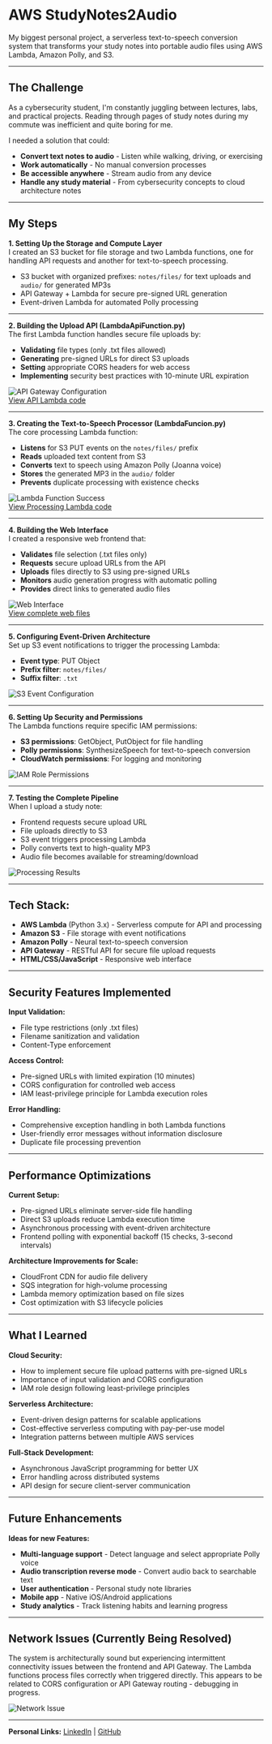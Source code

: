 # AWS StudyNotes2Audio

My biggest personal project, a serverless text-to-speech conversion system that transforms your study notes into portable audio files using AWS Lambda, Amazon Polly, and S3.

---

## The Challenge
As a cybersecurity student, I'm constantly juggling between lectures, labs, and practical projects. Reading through pages of study notes during my commute was inefficient and quite boring for me.

I needed a solution that could:
- **Convert text notes to audio** - Listen while walking, driving, or exercising
- **Work automatically** - No manual conversion processes
- **Be accessible anywhere** - Stream audio from any device
- **Handle any study material** - From cybersecurity concepts to cloud architecture notes

---

## My Steps

**1. Setting Up the Storage and Compute Layer**  
I created an S3 bucket for file storage and two Lambda functions, one for handling API requests and another for text-to-speech processing.
- S3 bucket with organized prefixes: `notes/files/` for text uploads and `audio/` for generated MP3s
- API Gateway + Lambda for secure pre-signed URL generation
- Event-driven Lambda for automated Polly processing



---

**2. Building the Upload API (LambdaApiFunction.py)**  
The first Lambda function handles secure file uploads by:
- **Validating** file types (only .txt files allowed)
- **Generating** pre-signed URLs for direct S3 uploads
- **Setting** appropriate CORS headers for web access
- **Implementing** security best practices with 10-minute URL expiration

![API Gateway Configuration](screenshots/api-gateway-setup.png)  
[View API Lambda code](LambdaApiFunction.py)

---

**3. Creating the Text-to-Speech Processor (LambdaFuncion.py)**  
The core processing Lambda function:
- **Listens** for S3 PUT events on the `notes/files/` prefix
- **Reads** uploaded text content from S3
- **Converts** text to speech using Amazon Polly (Joanna voice)
- **Stores** the generated MP3 in the `audio/` folder
- **Prevents** duplicate processing with existence checks

![Lambda Function Success](screenshots/lambda-polly-success.png)  
[View Processing Lambda code](LambdaFuncion.py)

---

**4. Building the Web Interface**  
I created a responsive web frontend that:
- **Validates** file selection (.txt files only)
- **Requests** secure upload URLs from the API
- **Uploads** files directly to S3 using pre-signed URLs
- **Monitors** audio generation progress with automatic polling
- **Provides** direct links to generated audio files

![Web Interface](screenshots/web-interface.png)  
[View complete web files](Website_Files/)

---

**5. Configuring Event-Driven Architecture**  
Set up S3 event notifications to trigger the processing Lambda:
- **Event type**: PUT Object
- **Prefix filter**: `notes/files/`
- **Suffix filter**: `.txt`

![S3 Event Configuration](screenshots/s3-event-trigger.png)

---

**6. Setting Up Security and Permissions**  
The Lambda functions require specific IAM permissions:
- **S3 permissions**: GetObject, PutObject for file handling
- **Polly permissions**: SynthesizeSpeech for text-to-speech conversion
- **CloudWatch permissions**: For logging and monitoring

![IAM Role Permissions](screenshots/iam-lambda-permissions.png)

---

**7. Testing the Complete Pipeline**  
When I upload a study note:
- Frontend requests secure upload URL
- File uploads directly to S3
- S3 event triggers processing Lambda
- Polly converts text to high-quality MP3
- Audio file becomes available for streaming/download

![Processing Results](screenshots/audio-generation-success.png)

---

## Tech Stack:
- **AWS Lambda** (Python 3.x) - Serverless compute for API and processing
- **Amazon S3** - File storage with event notifications
- **Amazon Polly** - Neural text-to-speech conversion
- **API Gateway** - RESTful API for secure file upload requests
- **HTML/CSS/JavaScript** - Responsive web interface

---

## Security Features Implemented

**Input Validation:**
- File type restrictions (only .txt files)
- Filename sanitization and validation
- Content-Type enforcement

**Access Control:**
- Pre-signed URLs with limited expiration (10 minutes)
- CORS configuration for controlled web access
- IAM least-privilege principle for Lambda execution roles

**Error Handling:**
- Comprehensive exception handling in both Lambda functions
- User-friendly error messages without information disclosure
- Duplicate file processing prevention

---

## Performance Optimizations

**Current Setup:**
- Pre-signed URLs eliminate server-side file handling
- Direct S3 uploads reduce Lambda execution time
- Asynchronous processing with event-driven architecture
- Frontend polling with exponential backoff (15 checks, 3-second intervals)

**Architecture Improvements for Scale:**
- CloudFront CDN for audio file delivery
- SQS integration for high-volume processing
- Lambda memory optimization based on file sizes
- Cost optimization with S3 lifecycle policies

---

## What I Learned

**Cloud Security:**
- How to implement secure file upload patterns with pre-signed URLs
- Importance of input validation and CORS configuration
- IAM role design following least-privilege principles

**Serverless Architecture:**
- Event-driven design patterns for scalable applications
- Cost-effective serverless computing with pay-per-use model
- Integration patterns between multiple AWS services

**Full-Stack Development:**
- Asynchronous JavaScript programming for better UX
- Error handling across distributed systems
- API design for secure client-server communication

---

## Future Enhancements

**Ideas for new Features:**
- **Multi-language support** - Detect language and select appropriate Polly voice
- **Audio transcription reverse mode** - Convert audio back to searchable text
- **User authentication** - Personal study note libraries
- **Mobile app** - Native iOS/Android applications
- **Study analytics** - Track listening habits and learning progress

---

## Network Issues (Currently Being Resolved)
The system is architecturally sound but experiencing intermittent connectivity issues between the frontend and API Gateway. The Lambda functions process files correctly when triggered directly. This appears to be related to CORS configuration or API Gateway routing - debugging in progress.

![Network Issue](screenshots/network-issue.png)

---

**Personal Links:**
[LinkedIn](https://www.linkedin.com/in/nazariy-buryak-778433350/) | [GitHub](https://github.com/K0NGR3SS)
